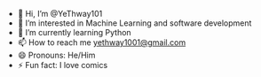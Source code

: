 - 👋 Hi, I’m @YeThway101
- 👀 I’m interested in Machine Learning and software development
- 🌱 I’m currently learning Python
- 📫 How to reach me yethway1001@gmail.com
- 😄 Pronouns: He/Him
- ⚡ Fun fact: I love comics

<!---
YeThway101/YeThway101 is a ✨ special ✨ repository because its `README.md` (this file) appears on your GitHub profile.
You can click the Preview link to take a look at your changes.
--->
